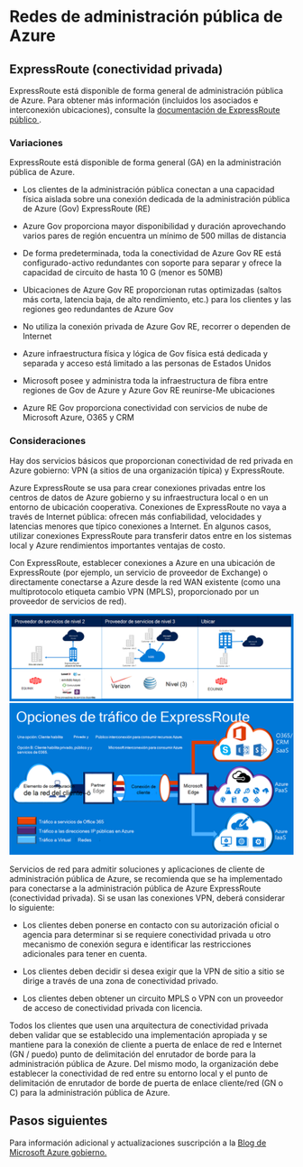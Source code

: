 <properties
    pageTitle="Documentación de Azure Governmenmt | Microsoft Azure"
    description="Esto proporciona una comparación de características y pautas para conectividad privado a e administración pública"
    services="Azure-Government"
    cloud="gov" 
    documentationCenter=""
    authors="ryansoc"
    manager="zakramer"
    editor=""/>

<tags
    ms.service="multiple"
    ms.devlang="na"
    ms.topic="article"
    ms.tgt_pltfrm="na"
    ms.workload="azure-government"
    ms.date="09/28/2016"
    ms.author="ryansoc"/>

#  <a name="azure-government-networking"></a>Redes de administración pública de Azure

##  <a name="expressroute-private-connectivity"></a>ExpressRoute (conectividad privada)

ExpressRoute está disponible de forma general de administración pública de Azure. Para obtener más información (incluidos los asociados e interconexión ubicaciones), consulte la <a href="https://azure.microsoft.com/en-us/documentation/services/expressroute/">documentación de ExpressRoute público </a>.

###  <a name="variations"></a>Variaciones

ExpressRoute está disponible de forma general (GA) en la administración pública de Azure. 

- Los clientes de la administración pública conectan a una capacidad física aislada sobre una conexión dedicada de la administración pública de Azure (Gov) ExpressRoute (RE)

- Azure Gov proporciona mayor disponibilidad y duración aprovechando varios pares de región encuentra un mínimo de 500 millas de distancia 

- De forma predeterminada, toda la conectividad de Azure Gov RE está configurado-activo redundantes con soporte para separar y ofrece la capacidad de circuito de hasta 10 G (menor es 50MB)

- Ubicaciones de Azure Gov RE proporcionan rutas optimizadas (saltos más corta, latencia baja, de alto rendimiento, etc.) para los clientes y las regiones geo redundantes de Azure Gov

- No utiliza la conexión privada de Azure Gov RE, recorrer o dependen de Internet

- Azure infraestructura física y lógica de Gov física está dedicada y separada y acceso está limitado a las personas de Estados Unidos

- Microsoft posee y administra toda la infraestructura de fibra entre regiones de Gov de Azure y Azure Gov RE reunirse-Me ubicaciones

- Azure RE Gov proporciona conectividad con servicios de nube de Microsoft Azure, O365 y CRM

### <a name="considerations"></a>Consideraciones

Hay dos servicios básicos que proporcionan conectividad de red privada en Azure gobierno: VPN (a sitios de una organización típica) y ExpressRoute.

Azure ExpressRoute se usa para crear conexiones privadas entre los centros de datos de Azure gobierno y su infraestructura local o en un entorno de ubicación cooperativa. Conexiones de ExpressRoute no vaya a través de Internet pública: ofrecen más confiabilidad, velocidades y latencias menores que típico conexiones a Internet. En algunos casos, utilizar conexiones ExpressRoute para transferir datos entre en los sistemas local y Azure rendimientos importantes ventajas de costo.   

Con ExpressRoute, establecer conexiones a Azure en una ubicación de ExpressRoute (por ejemplo, un servicio de proveedor de Exchange) o directamente conectarse a Azure desde la red WAN existente (como una multiprotocolo etiqueta cambio VPN (MPLS), proporcionado por un proveedor de servicios de red).

![texto alternativo](./media/azure-government-capability-private-connectivity-options.PNG)  ![texto alternativo](./media/government-capability-expressroute.PNG)  

Servicios de red para admitir soluciones y aplicaciones de cliente de administración pública de Azure, se recomienda que se ha implementado para conectarse a la administración pública de Azure ExpressRoute (conectividad privada). Si se usan las conexiones VPN, deberá considerar lo siguiente:

- Los clientes deben ponerse en contacto con su autorización oficial o agencia para determinar si se requiere conectividad privada u otro mecanismo de conexión segura e identificar las restricciones adicionales para tener en cuenta.

- Los clientes deben decidir si desea exigir que la VPN de sitio a sitio se dirige a través de una zona de conectividad privado.

- Los clientes deben obtener un circuito MPLS o VPN con un proveedor de acceso de conectividad privada con licencia.

Todos los clientes que usen una arquitectura de conectividad privada deben validar que se establecido una implementación apropiada y se mantiene para la conexión de cliente a puerta de enlace de red e Internet (GN / puedo) punto de delimitación del enrutador de borde para la administración pública de Azure. Del mismo modo, la organización debe establecer la conectividad de red entre su entorno local y el punto de delimitación de enrutador de borde de puerta de enlace cliente/red (GN o C) para la administración pública de Azure.

## <a name="next-steps"></a>Pasos siguientes

Para información adicional y actualizaciones suscripción a la <a href="https://blogs.msdn.microsoft.com/azuregov/">Blog de Microsoft Azure gobierno.</a>

